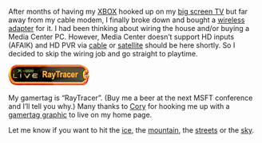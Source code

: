 After months of having my [XBOX](http://xbox.com/) hooked up on my [big
screen TV](http://www.tacp.toshiba.com/televisions/cinemaseries.asp) but
far away from my cable modem, I finally broke down and bought a
[wireless
adapter](http://www.microsoft.com/hardware/broadbandnetworking/productdetails.aspx?pid=015)
for it. I had been thinking about wiring the house and/or buying a Media
Center PC. However, Media Center doesn’t support HD inputs (AFAIK)
and HD PVR via
[cable](http://www.pvrblog.com/pvr/2003/12/comcast_set_to_.html) or
[satellite](http://devhawk.net/2003/12/09/pvr-hdtv/)
should be here shortly. So I decided to skip the wiring job and go
straight to playtime.

![RayTracer](https://raw.githubusercontent.com/devhawk/devhawk.github.io/master/images/blog/gamertag.gif)

My gamertag is “RayTracer”. (Buy me a beer at the next MSFT conference
and I’ll tell you why.) Many thanks to
[Cory](http://www.addressof.com/blog/) for hooking me up with a
[gamertag graphic](http://addressof.com/blog/posts/311.aspx) to live on
my home page.

Let me know if you want to hit the
[ice](http://www.xbox.com/en-US/nhlrivals2004/), the
[mountain](http://www.xbox.com/en-US/amped2/), the
[streets](http://www.xbox.com/en-US/pgr2/) or the
[sky](http://www.xbox.com/en-US/crimsonskies/).
